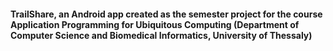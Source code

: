 #### TrailShare, an Android app created as the semester project for the course Application Programming for Ubiquitous Computing (Department of Computer Science and Biomedical Informatics, University of Thessaly)
